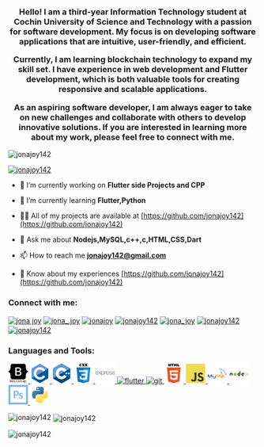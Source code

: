 
<h3 align="center">Hello! I am a third-year Information Technology student at Cochin University of Science and Technology with a passion for software development. My focus is on developing software applications that are intuitive, user-friendly, and efficient.

Currently, I am learning blockchain technology to expand my skill set. I have experience in web development and Flutter development, which is both valuable tools for creating responsive and scalable applications.

As an aspiring software developer, I am always eager to take on new challenges and collaborate with others to develop innovative solutions. If you are interested in learning more about my work, please feel free to connect with me.</h3>

<p align="left"> <img src="https://komarev.com/ghpvc/?username=jonajoy142&label=Profile%20views&color=0e75b6&style=flat" alt="jonajoy142" /> </p>

<p align="left"> <a href="https://github.com/ryo-ma/github-profile-trophy"><img src="https://github-profile-trophy.vercel.app/?username=jonajoy142" alt="jonajoy142" /></a> </p>

- 🔭 I’m currently working on **Flutter side Projects and CPP**

- 🌱 I’m currently learning **Flutter,Python**

- 👨‍💻 All of my projects are available at [https://github.com/jonajoy142](https://github.com/jonajoy142)

- 💬 Ask me about **Nodejs,MySQL,c++,c,HTML,CSS,Dart**

- 📫 How to reach me **jonajoy142@gmail.com**

- 📄 Know about my experiences [https://github.com/jonajoy142](https://github.com/jonajoy142)

<h3 align="left">Connect with me:</h3>
<p align="left">
<a href="https://kaggle.com/jona joy" target="blank"><img align="center" src="https://raw.githubusercontent.com/rahuldkjain/github-profile-readme-generator/master/src/images/icons/Social/kaggle.svg" alt="jona joy" height="30" width="40" /></a>
<a href="https://instagram.com/jona_.joy" target="blank"><img align="center" src="https://raw.githubusercontent.com/rahuldkjain/github-profile-readme-generator/master/src/images/icons/Social/instagram.svg" alt="jona_.joy" height="30" width="40" /></a>
<a href="https://www.codechef.com/users/jonajoy" target="blank"><img align="center" src="https://cdn.jsdelivr.net/npm/simple-icons@3.1.0/icons/codechef.svg" alt="jonajoy" height="30" width="40" /></a>
<a href="https://www.hackerrank.com/jonajoy142" target="blank"><img align="center" src="https://raw.githubusercontent.com/rahuldkjain/github-profile-readme-generator/master/src/images/icons/Social/hackerrank.svg" alt="jonajoy142" height="30" width="40" /></a>
<a href="https://www.leetcode.com/jona_joy" target="blank"><img align="center" src="https://raw.githubusercontent.com/rahuldkjain/github-profile-readme-generator/master/src/images/icons/Social/leet-code.svg" alt="jona_joy" height="30" width="40" /></a>
<a href="https://www.hackerearth.com/jonajoy142" target="blank"><img align="center" src="https://raw.githubusercontent.com/rahuldkjain/github-profile-readme-generator/master/src/images/icons/Social/hackerearth.svg" alt="jonajoy142" height="30" width="40" /></a>
<a href="https://auth.geeksforgeeks.org/user/jonajoy142" target="blank"><img align="center" src="https://raw.githubusercontent.com/rahuldkjain/github-profile-readme-generator/master/src/images/icons/Social/geeks-for-geeks.svg" alt="jonajoy142" height="30" width="40" /></a>
</p>

<h3 align="left">Languages and Tools:</h3>
<p align="left"> <a href="https://getbootstrap.com" target="_blank" rel="noreferrer"> <img src="https://raw.githubusercontent.com/devicons/devicon/master/icons/bootstrap/bootstrap-plain-wordmark.svg" alt="bootstrap" width="40" height="40"/> </a> <a href="https://www.cprogramming.com/" target="_blank" rel="noreferrer"> <img src="https://raw.githubusercontent.com/devicons/devicon/master/icons/c/c-original.svg" alt="c" width="40" height="40"/> </a> <a href="https://www.w3schools.com/cpp/" target="_blank" rel="noreferrer"> <img src="https://raw.githubusercontent.com/devicons/devicon/master/icons/cplusplus/cplusplus-original.svg" alt="cplusplus" width="40" height="40"/> </a> <a href="https://www.w3schools.com/css/" target="_blank" rel="noreferrer"> <img src="https://raw.githubusercontent.com/devicons/devicon/master/icons/css3/css3-original-wordmark.svg" alt="css3" width="40" height="40"/> </a> <a href="https://expressjs.com" target="_blank" rel="noreferrer"> <img src="https://raw.githubusercontent.com/devicons/devicon/master/icons/express/express-original-wordmark.svg" alt="express" width="40" height="40"/> </a> <a href="https://flutter.dev" target="_blank" rel="noreferrer"> <img src="https://www.vectorlogo.zone/logos/flutterio/flutterio-icon.svg" alt="flutter" width="40" height="40"/> </a> <a href="https://git-scm.com/" target="_blank" rel="noreferrer"> <img src="https://www.vectorlogo.zone/logos/git-scm/git-scm-icon.svg" alt="git" width="40" height="40"/> </a> <a href="https://www.w3.org/html/" target="_blank" rel="noreferrer"> <img src="https://raw.githubusercontent.com/devicons/devicon/master/icons/html5/html5-original-wordmark.svg" alt="html5" width="40" height="40"/> </a> <a href="https://developer.mozilla.org/en-US/docs/Web/JavaScript" target="_blank" rel="noreferrer"> <img src="https://raw.githubusercontent.com/devicons/devicon/master/icons/javascript/javascript-original.svg" alt="javascript" width="40" height="40"/> </a> <a href="https://www.mysql.com/" target="_blank" rel="noreferrer"> <img src="https://raw.githubusercontent.com/devicons/devicon/master/icons/mysql/mysql-original-wordmark.svg" alt="mysql" width="40" height="40"/> </a> <a href="https://nodejs.org" target="_blank" rel="noreferrer"> <img src="https://raw.githubusercontent.com/devicons/devicon/master/icons/nodejs/nodejs-original-wordmark.svg" alt="nodejs" width="40" height="40"/> </a> <a href="https://www.photoshop.com/en" target="_blank" rel="noreferrer"> <img src="https://raw.githubusercontent.com/devicons/devicon/master/icons/photoshop/photoshop-line.svg" alt="photoshop" width="40" height="40"/> </a> <a href="https://www.python.org" target="_blank" rel="noreferrer"> <img src="https://raw.githubusercontent.com/devicons/devicon/master/icons/python/python-original.svg" alt="python" width="40" height="40"/> </a> </p>

<p><img align="left" src="https://github-readme-stats.vercel.app/api/top-langs?username=jonajoy142&show_icons=true&locale=en&layout=compact" alt="jonajoy142" /></p>

<p>&nbsp;<img align="center" src="https://github-readme-stats.vercel.app/api?username=jonajoy142&show_icons=true&locale=en" alt="jonajoy142" /></p>

<p><img align="center" src="https://github-readme-streak-stats.herokuapp.com/?user=jonajoy142&" alt="jonajoy142" /></p>
